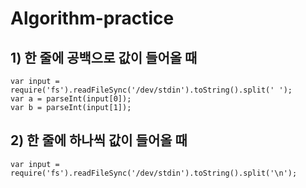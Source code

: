 # Algorithm-practice

## 1) 한 줄에 공백으로 값이 들어올 때
```
var input = require('fs').readFileSync('/dev/stdin').toString().split(' ');
var a = parseInt(input[0]);
var b = parseInt(input[1]);
```

## 2) 한 줄에 하나씩 값이 들어올 때
```
var input = require('fs').readFileSync('/dev/stdin').toString().split('\n');
```